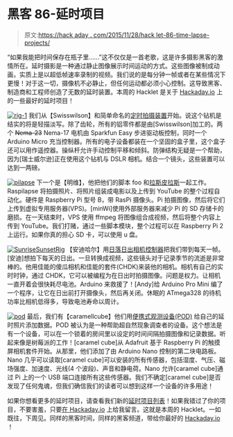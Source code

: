 # 黑客 86-延时项目

> 原文:[https://hack aday . com/2015/11/28/hack let-86-time-lapse-projects/](https://hackaday.com/2015/11/28/hacklet-86-time-lapse-projects/)

“如果我能把时间保存在瓶子里……”这不仅仅是一首老歌，这是许多摄影黑客的激情所在。延时摄影是一种通过静止图像展示时间运动的方式。这些图像被制成动画，实质上是以超低帧速率录制的视频。我们说的是每分钟一帧或者在某些情况下更慢！对于这一切，摄像机不必静止，但任何运动都必须小心控制。这导致黑客、制造商和工程师创造了无数的延时装置。本周的 Hacklet 是关于 [Hackaday.io](https://hackaday.io) 上的一些最好的延时项目！

[![rig-1](../Images/e6ca41639f54e4598998d85d6bd4530e.png)](https://hackaday.io/project/1909) 我们从【Swisswilson】和简单命名的[定时拍摄装置](https://hackaday.io/project/1909)开始。说这个钻机是结实的将是轻描淡写。除了齿轮，所有的铝零件都是由[Swisswilson]加工的。两个 ~~Nema-23~~ Nema-17 电机由 Sparkfun Easy 步进驱动板控制，同时一个 Arduino Micro 充当控制器。所有的电子设备都装在一个坚固的盒子里，这个盒子还可以用作遥控器。操纵杆允许手动控制平移和倾斜。防弹结构无疑是一个帮助，因为[瑞士威尔逊]正在使用这个钻机与 DSLR 相机。结合一个镜头，这些装置可以达到一两磅。

[![pilapse](../Images/a76e2205ff800f315fc95ea5d00a7b52.png)](https://hackaday.io/project/4266) 下一个是【明维】，他把他们的脚本 foo 和[拉斯皮拉斯](https://hackaday.io/project/4266)一起工作。Raspilapse 将拍摄照片、将照片组装成电影以及上传到 YouTube 的整个过程自动化。硬件是 Raspberry Pi 型号 B，带 RasPi 摄像头。Pi 拍摄图像，然后将它们上传到虚拟专用服务器(VPS)。[minWi]使用外部服务器来减少 Pi 的 SD 存储卡的磨损。在一天结束时，VPS 使用 ffmpeg 将图像组合成视频，然后将整个内容上传到 YouTube。我们打赌，通过一些脚本模块，整个过程可以在 Raspberry Pi 2 上运行。如果你真的担心 SD 卡，可以使用 u 盘。

[![SunriseSunsetRig](../Images/4394262a869ff4036c6110cbacb0b86b.png)](https://hackaday.io/project/2126) 【安迪哈尔】用[日落日出相机控制器](https://hackaday.io/project/2126)把我们带到每天一帧。[安迪]想拍下每天的日出。一旦转换成视频，这些镜头对于记录季节的流逝是非常棒的。他用佳能的傻瓜相机和佳能的套件(CHDK)来装他的相机。相机有自己的实时时钟，通过 CHDK，它可以被编程为在日出时拍摄图像。问题是权力。让相机一直开着会很快耗尽电池。Arduino 来救援了！[Andy]给 Arduino Pro Mini 编了一个程序，让它在日出前打开摄像头，然后再关闭。休眠的 ATmega328 的待机功率比相机低得多，导致电池寿命以周计。

[![pod](../Images/6521d9a546e2f012b18baa1bc6c87f9c.png)](https://hackaday.io/project/4432) 最后，我们有【caramellcube】他们用[便携式观测设备(POD)](https://hackaday.io/project/4432) 给自己的延时照片添加数据。POD 被认为是一种帮助超自然现象调查者的设备。这个想法是有一个设备，可以在一个锁着的房间里以设定的时间间隔拍摄图像和记录数据。听起来像是树莓派的工作！[caramel cube]从 Adafruit 基于 Raspberry Pi 的触摸屏相机套件开始。从那里，他们添加了由 Arduino Nano 控制的第二块电路板。Nano 几乎可以读取[caramel cube]可以安装的所有传感器，包括湿度、气压、磁场强度、加速度、光线(4 个波段)、声音和静电荷。Nano 允许[caramel cube]通过 Pi 上的一个 USB 端口连接所有这些传感器。我们不确定[caramel cube]是否发现了任何鬼魂，但我们确信我们的读者可以想到这样一个设备的许多用途！

如果你想看更多的延时项目，请查看我们新的[延时项目列表](https://hackaday.io/list/8597-time-lapse-projects)！如果我错过了你的项目，不要害羞，只要[在 Hackaday.io](https://hackaday.io/adam) 上给我留言。这就是本周的 Hacklet。一如既往，下周见。同样的黑客时间，同样的黑客频道，带给你最好的 [Hackaday.io](https://hackaday.io/) ！